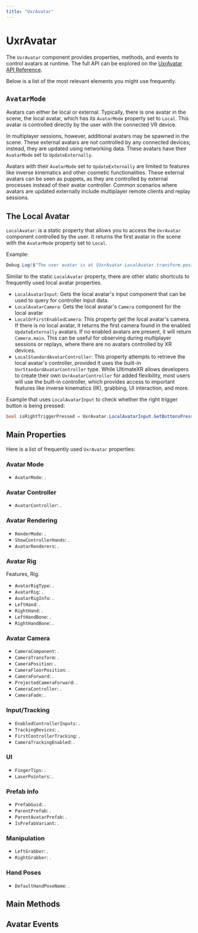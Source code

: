 ```yaml
---
title: "UxrAvatar"
---
```


# UxrAvatar

The `UxrAvatar` component provides properties, methods, and events to control avatars at runtime. The full API can be explored on the [UxrAvatar API Reference](/api/T_UltimateXR_Avatar_UxrAvatar#uxravatar-class).

Below is a list of the most relevant elements you might use frequently.

## `AvatarMode`

Avatars can either be local or external. Typically, there is one avatar in the scene, the local avatar, which has its `AvatarMode` property set to `Local`. This avatar is controlled directly by the user with the connected VR device.

In multiplayer sessions, however, additional avatars may be spawned in the scene. These external avatars are not controlled by any connected devices; instead, they are updated using networking data. These avatars have their `AvatarMode` set to `UpdateExternally`.

Avatars with their `AvatarMode` set to `UpdateExternally` are limited to features like inverse kinematics and other cosmetic functionalities. These external avatars can be seen as puppets, as they are controlled by external processes instead of their avatar controller. Common scenarios where avatars are updated externally include multiplayer remote clients and replay sessions.

## The Local Avatar

`LocalAvatar`: is a static property that allows you to access the `UxrAvatar` component controlled by the user. It returns the first avatar in the scene with the `AvatarMode` property set to `Local`.

Example:
```c#
Debug.Log($"The user avatar is at {UxrAvatar.LocalAvatar.transform.position}.");
```

Similar to the static `LocalAvatar` property, there are other static shortcuts to frequently used local avatar properties.

- `LocalAvatarInput`: Gets the local avatar's input component that can be used to query for controller input data.
- `LocalAvatarCamera`: Gets the local avatar's `Camera` component for the local avatar
- `LocalOrFirstEnabledCamera`: This property get the local avatar's camera. If there is no local avatar, it returns the first camera found in the enabled `UpdateExternally` avatars. If no enabled avatars are present, it will return `Camera.main`. This can be useful for observing during multiplayer sessions or replays, where there are no avatars controlled by XR devices.
- `LocalStandardAvatarController`: This property attempts to retrieve the local avatar's controller, provided it uses the built-in `UxrStandardAvatarController` type. While UltimateXR allows developers to create their own `UxrAvatarController` for added flexibility, most users will use the built-in controller, which provides access to important features like inverse kinematics (IK), grabbing, UI interaction, and more.

Example that uses `LocalAvatarInput` to check whether the right trigger button is being pressed:
```c#
bool isRightTriggerPressed = UxrAvatar.LocalAvatarInput.GetButtonsPressDown(UxrHandSide.Right, UxrInputButtons.Trigger);
```

## Main Properties

Here is a list of frequently used `UxrAvatar` properties:

### Avatar Mode

- `AvatarMode`: .

### Avatar Controller

- `AvatarController`: .

### Avatar Rendering

- `RenderMode`: .
- `ShowControllerHands`: .
- `AvatarRenderers`: .

### Avatar Rig

Features, Rig.

- `AvatarRigType`: .
- `AvatarRig`: .
- `AvatarRigInfo`: .
- `LeftHand`: .
- `RightHand`: .
- `LeftHandBone`: .
- `RightHandBone`: .

### Avatar Camera

- `CameraComponent`: .
- `CameraTransform`: .
- `CameraPosition`: .
- `CameraFloorPosition`: .
- `CameraForward`: .
- `ProjectedCameraForward`: .
- `CameraController`: .
- `CameraFade`: .

### Input/Tracking

- `EnabledControllerInputs`: .
- `TrackingDevices`: .
- `FirstControllerTracking`: .
- `CameraTrackingEnabled`: .

### UI

- `FingerTips`: .
- `LaserPointers`: .

### Prefab Info

- `PrefabGuid`: .
- `ParentPrefab`: .
- `ParentAvatarPrefab`: .
- `IsPrefabVariant`: .

### Manipulation

- `LeftGrabber`: .
- `RightGrabber`: .

### Hand Poses

- `DefaultHandPoseName`: .

## Main Methods

## Avatar Events

